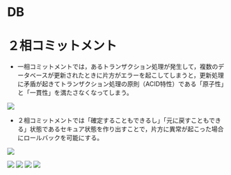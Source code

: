 # DB


# ２相コミットメント
- 一相コミットメントでは，あるトランザクション処理が発生して，複数のデータベースが更新されたときに片方がエラーを起こしてしまうと，更新処理に矛盾が起きてトランザクション処理の原則（ACID特性）である「原子性」と「一貫性」を満たさなくなってしまう。

![](../../PICTURE/DB/commit1.png)

- ２相コミットメントでは「確定することもできるし」「元に戻すこともできる」状態であるセキュア状態を作り出すことで，片方に異常が起こった場合にロールバックを可能にする。

![](../../PICTURE/DB/commit2.png)

![](../../PICTURE/DB/2Commit_01.png)
![](../../PICTURE/DB/2Commit_02.png)
![](../../PICTURE/DB/2Commit_03.png)
![](../../PICTURE/DB/2Commit_04.png)

